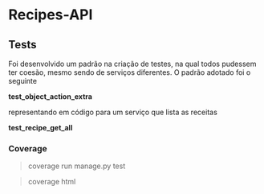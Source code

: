 # Recipes-API

## Tests

Foi desenvolvido um padrão na criação de testes, na qual todos pudessem ter coesão, mesmo sendo de serviços diferentes. O padrão adotado foi o seguinte

**test_object_action_extra**

representando em código para um serviço que lista as receitas

**test_recipe_get_all**


### Coverage

> coverage run manage.py test

> coverage html